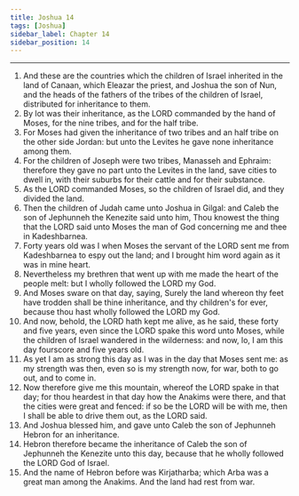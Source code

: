 ```yaml
---
title: Joshua 14
tags: [Joshua]
sidebar_label: Chapter 14
sidebar_position: 14
---
```


---
1. And these are the countries which the children of Israel inherited in the land of Canaan, which Eleazar the priest, and Joshua the son of Nun, and the heads of the fathers of the tribes of the children of Israel, distributed for inheritance to them.
2. By lot was their inheritance, as the LORD commanded by the hand of Moses, for the nine tribes, and for the half tribe.
3. For Moses had given the inheritance of two tribes and an half tribe on the other side Jordan: but unto the Levites he gave none inheritance among them.
4. For the children of Joseph were two tribes, Manasseh and Ephraim: therefore they gave no part unto the Levites in the land, save cities to dwell in, with their suburbs for their cattle and for their substance.
5. As the LORD commanded Moses, so the children of Israel did, and they divided the land.
6. Then the children of Judah came unto Joshua in Gilgal: and Caleb the son of Jephunneh the Kenezite said unto him, Thou knowest the thing that the LORD said unto Moses the man of God concerning me and thee in Kadeshbarnea.
7. Forty years old was I when Moses the servant of the LORD sent me from Kadeshbarnea to espy out the land; and I brought him word again as it was in mine heart.
8. Nevertheless my brethren that went up with me made the heart of the people melt: but I wholly followed the LORD my God.
9. And Moses sware on that day, saying, Surely the land whereon thy feet have trodden shall be thine inheritance, and thy children's for ever, because thou hast wholly followed the LORD my God.
10. And now, behold, the LORD hath kept me alive, as he said, these forty and five years, even since the LORD spake this word unto Moses, while the children of Israel wandered in the wilderness: and now, lo, I am this day fourscore and five years old.
11. As yet I am as strong this day as I was in the day that Moses sent me: as my strength was then, even so is my strength now, for war, both to go out, and to come in.
12. Now therefore give me this mountain, whereof the LORD spake in that day; for thou heardest in that day how the Anakims were there, and that the cities were great and fenced: if so be the LORD will be with me, then I shall be able to drive them out, as the LORD said.
13. And Joshua blessed him, and gave unto Caleb the son of Jephunneh Hebron for an inheritance.
14. Hebron therefore became the inheritance of Caleb the son of Jephunneh the Kenezite unto this day, because that he wholly followed the LORD God of Israel.
15. And the name of Hebron before was Kirjatharba; which Arba was a great man among the Anakims. And the land had rest from war.